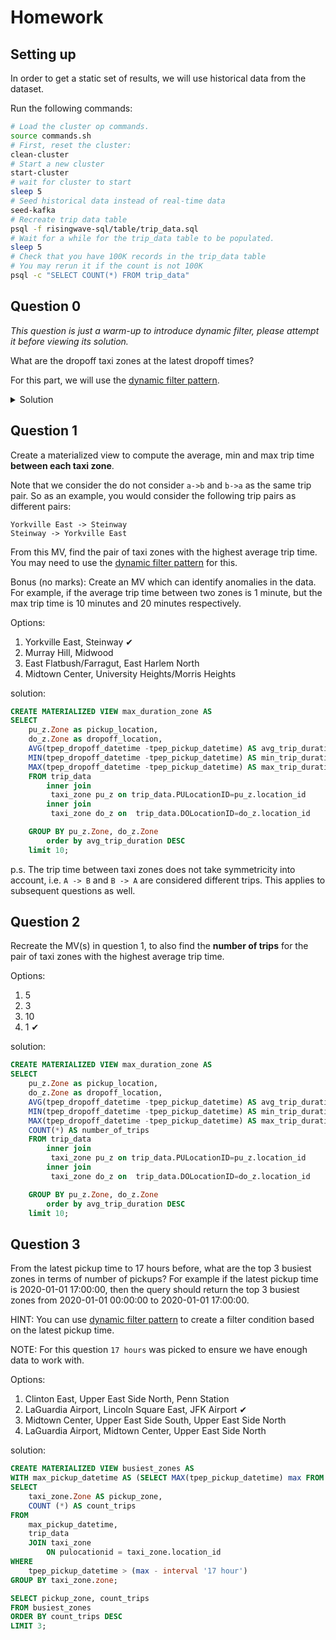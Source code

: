 # Homework

## Setting up

In order to get a static set of results, we will use historical data from the dataset.

Run the following commands:
```bash
# Load the cluster op commands.
source commands.sh
# First, reset the cluster:
clean-cluster
# Start a new cluster
start-cluster
# wait for cluster to start
sleep 5
# Seed historical data instead of real-time data
seed-kafka
# Recreate trip data table
psql -f risingwave-sql/table/trip_data.sql
# Wait for a while for the trip_data table to be populated.
sleep 5
# Check that you have 100K records in the trip_data table
# You may rerun it if the count is not 100K
psql -c "SELECT COUNT(*) FROM trip_data"
```

## Question 0

_This question is just a warm-up to introduce dynamic filter, please attempt it before viewing its solution._

What are the dropoff taxi zones at the latest dropoff times?

For this part, we will use the [dynamic filter pattern](https://docs.risingwave.com/docs/current/sql-pattern-dynamic-filters/).

<details>
<summary>Solution</summary>

```sql
CREATE MATERIALIZED VIEW latest_dropoff_time AS
    WITH t AS (
        SELECT MAX(tpep_dropoff_datetime) AS latest_dropoff_time
        FROM trip_data
    )
    SELECT taxi_zone.Zone as taxi_zone, latest_dropoff_time
    FROM t,
            trip_data
    JOIN taxi_zone
        ON trip_data.DOLocationID = taxi_zone.location_id
    WHERE trip_data.tpep_dropoff_datetime = t.latest_dropoff_time;

--    taxi_zone    | latest_dropoff_time
-- ----------------+---------------------
--  Midtown Center | 2022-01-03 17:24:54
-- (1 row)
```

</details>

## Question 1

Create a materialized view to compute the average, min and max trip time **between each taxi zone**.

Note that we consider the do not consider `a->b` and `b->a` as the same trip pair.
So as an example, you would consider the following trip pairs as different pairs:
```plaintext
Yorkville East -> Steinway
Steinway -> Yorkville East
```


From this MV, find the pair of taxi zones with the highest average trip time.
You may need to use the [dynamic filter pattern](https://docs.risingwave.com/docs/current/sql-pattern-dynamic-filters/) for this.

Bonus (no marks): Create an MV which can identify anomalies in the data. For example, if the average trip time between two zones is 1 minute,
but the max trip time is 10 minutes and 20 minutes respectively.

Options:
1. Yorkville East, Steinway ✔
2. Murray Hill, Midwood
3. East Flatbush/Farragut, East Harlem North
4. Midtown Center, University Heights/Morris Heights

solution:

```sql
CREATE MATERIALIZED VIEW max_duration_zone AS
SELECT 
    pu_z.Zone as pickup_location, 
    do_z.Zone as dropoff_location,
    AVG(tpep_dropoff_datetime -tpep_pickup_datetime) AS avg_trip_duration,
    MIN(tpep_dropoff_datetime -tpep_pickup_datetime) AS min_trip_duration,
    MAX(tpep_dropoff_datetime -tpep_pickup_datetime) AS max_trip_duration
    FROM trip_data 
        inner join
         taxi_zone pu_z on trip_data.PULocationID=pu_z.location_id
        inner join 
         taxi_zone do_z on  trip_data.DOLocationID=do_z.location_id

    GROUP BY pu_z.Zone, do_z.Zone
        order by avg_trip_duration DESC
    limit 10;
```

p.s. The trip time between taxi zones does not take symmetricity into account, i.e. `A -> B` and `B -> A` are considered different trips. This applies to subsequent questions as well.

## Question 2

Recreate the MV(s) in question 1, to also find the **number of trips** for the pair of taxi zones with the highest average trip time.


Options:
1. 5
2. 3
3. 10
4. 1 ✔

solution:
```sql
CREATE MATERIALIZED VIEW max_duration_zone AS
SELECT 
    pu_z.Zone as pickup_location, 
    do_z.Zone as dropoff_location,
    AVG(tpep_dropoff_datetime -tpep_pickup_datetime) AS avg_trip_duration,
    MIN(tpep_dropoff_datetime -tpep_pickup_datetime) AS min_trip_duration,
    MAX(tpep_dropoff_datetime -tpep_pickup_datetime) AS max_trip_duration,
    COUNT(*) AS number_of_trips
    FROM trip_data 
        inner join
         taxi_zone pu_z on trip_data.PULocationID=pu_z.location_id
        inner join 
         taxi_zone do_z on  trip_data.DOLocationID=do_z.location_id

    GROUP BY pu_z.Zone, do_z.Zone
        order by avg_trip_duration DESC
    limit 10;

```
## Question 3

From the latest pickup time to 17 hours before, what are the top 3 busiest zones in terms of number of pickups?
For example if the latest pickup time is 2020-01-01 17:00:00,
then the query should return the top 3 busiest zones from 2020-01-01 00:00:00 to 2020-01-01 17:00:00.

HINT: You can use [dynamic filter pattern](https://docs.risingwave.com/docs/current/sql-pattern-dynamic-filters/)
to create a filter condition based on the latest pickup time.

NOTE: For this question `17 hours` was picked to ensure we have enough data to work with.

Options:
1. Clinton East, Upper East Side North, Penn Station
2. LaGuardia Airport, Lincoln Square East, JFK Airport ✔
3. Midtown Center, Upper East Side South, Upper East Side North
4. LaGuardia Airport, Midtown Center, Upper East Side North

solution:
```sql
CREATE MATERIALIZED VIEW busiest_zones AS
WITH max_pickup_datetime AS (SELECT MAX(tpep_pickup_datetime) max FROM trip_data)
SELECT
    taxi_zone.Zone AS pickup_zone,
    COUNT (*) AS count_trips 
FROM
    max_pickup_datetime,
    trip_data 
    JOIN taxi_zone 
        ON pulocationid = taxi_zone.location_id
WHERE 
    tpep_pickup_datetime > (max - interval '17 hour')
GROUP BY taxi_zone.zone;

SELECT pickup_zone, count_trips
FROM busiest_zones
ORDER BY count_trips DESC
LIMIT 3;
```
